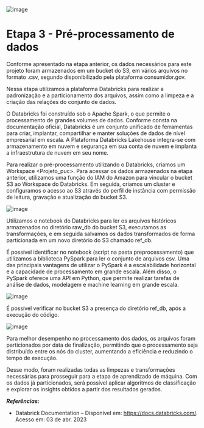 ![image](https://user-images.githubusercontent.com/83672645/224572661-cebd62a3-3d7e-4195-80f0-3f97db0c7499.png)


# Etapa 3 - Pré-processamento de dados


  Conforme apresentado na etapa anterior, os dados necessários para este projeto foram armazenados em um bucket do S3, em vários arquivos no formato .csv, segundo disponibilizado pela plataforma consumidor.gov.

  Nessa etapa utilizamos a plataforma Databricks para realizar a padronização e a particionamento dos arquivos, assim como a limpeza e a criação das relações do conjunto de dados. 

  O Databricks foi construído sob o Apache Spark, o que permite o processamento de grandes volumes de dados. Conforme consta na documentação oficial, Databricks é um conjunto unificado de ferramentas para criar, implantar, compartilhar e manter soluções de dados de nível empresarial em escala. A Plataforma Databricks Lakehouse integra-se com armazenamento em nuvem e segurança em sua conta de nuvem e implanta a infraestrutura de nuvem em seu nome. 

  Para realizar o pré-processamento utilizando o Databricks, criamos um Workspace <Projeto_puc>. Para acessar os dados armazenados na etapa anterior, utilizamos uma função do IAM do Amazon para vincular o bucket S3 ao Workspace do Databricks. Em seguida, criamos um cluster <projeto-puc> e configuramos o acesso ao S3 através do perfil de instância com permissão de leitura, gravação e atualização do bucket S3.


![image](https://user-images.githubusercontent.com/83672645/230123929-1b29d219-1175-4741-b5bc-766e622373ac.png)


  Utilizamos o notebook do Databricks para ler os arquivos históricos armazenados no diretório raw_db do bucket S3, executamos as transformações, e em seguida salvamos os dados transformados de forma particionada em um novo diretório do S3 chamado ref_db. 

  É possível identificar no notebook (script na pasta preprocessamento) que utilizamos a biblioteca PySpark para ler o conjunto de arquivos csv. Uma das principais vantagens de utilizar o PySpark é a escalabilidade horizontal e a capacidade de processamento em grande escala. Além disso, o PySpark oferece uma API em Python, que permite realizar tarefas de análise de dados, modelagem e machine learning em grande escala.
  
![image](https://user-images.githubusercontent.com/83672645/230124166-19b9de78-3d15-404a-83cf-d73b8c01a34d.png)

É possível verificar no bucket S3 a presença do diretório ref_db, após a execução do código. 

![image](https://user-images.githubusercontent.com/83672645/230124344-6505a626-0a0a-44ad-b222-f1c1688bdf40.png)

  Para melhor desempenho no processamento dos dados, os arquivos foram particionados por data de finalização, permitindo que o processamento seja distribuído entre os nós do cluster, aumentando a eficiência e reduzindo o tempo de execução. 

  Desse modo, foram realizadas todas as limpezas e transformações necessárias para prosseguir para a etapa de aprendizado de máquina. Com os dados já particionados, será possível aplicar algoritmos de classificação e explorar os insights obtidos a partir dos resultados gerados.


***Referências:***
 - Databrick Documentation – Disponível em: https://docs.databricks.com/. Acesso em: 03 de abr. 2023
